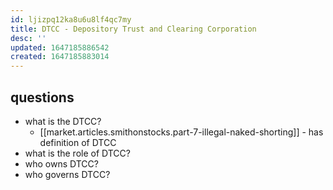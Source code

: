 ```yaml
---
id: ljizpq12ka8u6u8lf4qc7my
title: DTCC - Depository Trust and Clearing Corporation
desc: ''
updated: 1647185886542
created: 1647185883014
---
```


## questions
- what is the DTCC?
    - [[market.articles.smithonstocks.part-7-illegal-naked-shorting]] - has definition of DTCC
- what is the role of DTCC?
- who owns DTCC?
- who governs DTCC?
